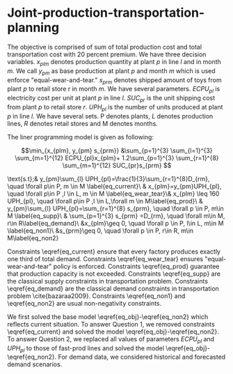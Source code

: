 # Joint-production-transportation-planning

The objective is comprised of sum of total production cost and total transportation cost with $20$ percent premium. We have three decision variables. $x_{plm}$ denotes production quantity at plant $p$ in line $l$ and in month $m$. We call $y_{pm}$ as base production at plant $p$ and month $m$ which is used enforce "equal-wear-and-tear." $s_{prm}$ denotes shipped amount of toys from plant $p$ to retail store r in month $m.$ We have several parameters. $ECPU_{pl}$  is electricity cost per unit at plant $p$ in line $l.$ $SUC_{pr}$ is the unit shipping cost from plant $p$ to retail store $r.$ $UPH_{pl}$ is the number of units produced at plant $p$ in line $l.$ We have several sets. P denotes plants, $L$ denotes production lines, $R$ denotes retail stores and M denotes months. 

The liner programming model is given as following:

$$\min_{x_{plm}, y_{pm} s_{prm}} &\sum_{p=1}^{3} \sum_{l=1}^{3} \sum_{m=1}^{12} ECPU_{pl}x_{plm}+ 1.2\sum_{p=1}^{3} \sum_{r=1}^{8} \sum_{m=1}^{12} SUC_{pr}s_{prm} $$

\text{s.t}\;& 
 y_{pm}\sum_{l} UPH_{pl}=\frac{1}{3}\sum_{r=1}^{8}D_{rm}, \quad \forall p\in P, m \in M \label{eq_current}\\ &
 x_{plm}=y_{pm}UPH_{pl}, \quad \forall p\in P ,l \in L, m \in M \label{eq_wear_tear}\\&
 x_{plm} \leq 160 UPH_{pl}, \quad \forall p\in P ,l \in L,\forall m \in M\label{eq_prod}\\
& y_{pm}\sum_{l} UPH_{pl}=\sum_{r=1}^{8} s_{prm}, \quad \forall p \in P, m\in M \label{eq_supp}\\
& \sum_{p=1}^{3} s_{prm} =D_{rm}, \quad \forall m\in M, r\in R\label{eq_demand}\\
&x_{plm}\geq 0, \quad \forall p \in P, l\in L, m\in M \label{eq_non1}\\
&s_{prm}\geq 0, \quad \forall p \in P, r\in R, m\in M\label{eq_non2}


Constraints \eqref{eq_current} ensure that every factory produces exactly one third of total demand. Constraints \eqref{eq_wear_tear} ensures "equal-wear-and-tear" policy is enforced. Constraints \eqref{eq_prod} guarantee that production capacity is not exceeded. Constraints \eqref{eq_supp} are the classical supply constraints in transportation problem. Constraints \eqref{eq_demand} are the classical demand constraints in transportation problem \cite{bazaraa2009}. Constraints \eqref{eq_non1} and \eqref{eq_non2} are usual non-negativity constraints. 

We first solved the base model \eqref{eq_obj}-\eqref{eq_non2} which reflects current situation. To answer Question $1$, we removed constraints \eqref{eq_current} and solved the model \eqref{eq_obj}-\eqref{eq_non2}. To answer Question $2$, we replaced all values of parameters $ECPU_{pl}$ and $UPH_{pl}$ to those of fast-prod lines and solved the model \eqref{eq_obj}-\eqref{eq_non2}. For demand data, we considered historical and forecasted demand scenarios.
